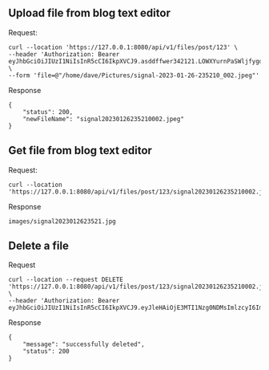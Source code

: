 

## Upload file from blog text editor

Request:
```
curl --location 'https://127.0.0.1:8080/api/v1/files/post/123' \
--header 'Authorization: Bearer eyJhbGciOiJIUzI1NiIsInR5cCI6IkpXVCJ9.asddffwer342121.LOWXYurnPaSWljfygdyY0Xuurn69dwBZcv5z0x9SaMY' \
--form 'file=@"/home/dave/Pictures/signal-2023-01-26-235210_002.jpeg"'
```

Response
```
{
    "status": 200,
    "newFileName": "signal20230126235210002.jpeg"
}
```

## Get file from blog text editor

Request:
```
curl --location 'https://127.0.0.1:8080/api/v1/files/post/123/signal20230126235210002.jpeg'
```

Response
```
images/signal2023012623521.jpg
```

## Delete a file
Request
```
curl --location --request DELETE 'https://127.0.0.1:8080/api/v1/files/post/123/signal20230126235210002.jpeg' \
--header 'Authorization: Bearer eyJhbGciOiJIUzI1NiIsInR5cCI6IkpXVCJ9.eyJleHAiOjE3MTI1Nzg0NDMsImlzcyI6ImdvLWdycGMtYXV0aC1zdmMiLCJJZCI6MCwiRW1haWwiOiJkYXZldHdlZXRsaXZlQGdtYWlsLmNvbSJ9.LOWXYurnPaSWljfygdyY0Xuurn69dwBZcv5z0x9SaMY'
```

Response
```
{
    "message": "successfully deleted",
    "status": 200
}
```